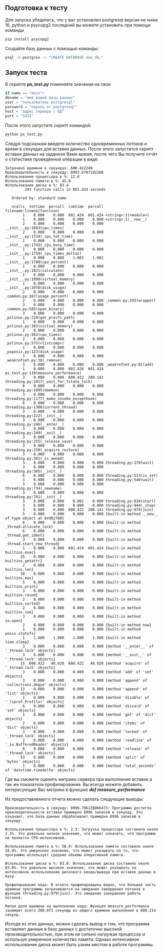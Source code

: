 ## Подготовка к тесту

Для запуска убедитесь, что у вас установлен postgresql версии не ниже 16, python и psycopg2
последний вы можете установить при помощи команды

```bash
pip install psycopg2
```
Создайте базу данных с помощью команды:


```bash
psql -U postgres -c "CREATE DATABASE new_db;"
```

## Запуск теста

В скрипте ***ps_test.py*** поменяйте значения на свои

```python
if name == "main":
dbname = "имя вашей базы данных"
user = "пользователь postgresql"
password = "пароль от postgresql"
host = "адрес сервера с БД"
port = "5432"
```
После этого запустите скрипт командой:

```bash
python ps_test.py
```

Следуя подсказкам введете количество одновременных потоков и время в секундах для вставки данных.
После этого запустится скрипт вставки данных на заданное Вами время, после чего
Вы получите отчёт о статистике проведённой операции в виде:

```
Затрачено времени в секундах: 600.422249
Производительность в секунду: 8993.6707192208
Использование процессора в %: 12.8
Использование памяти в %: 45.8
Использование диска в %: 83.4
         293 function calls in 601.424 seconds

   Ordered by: standard name

   ncalls  tottime  percall  cumtime  percall filename:lineno(function)
        1    0.000    0.000  601.424  601.424 <string>:1(<module>)
        1    0.000    0.000    0.000    0.000 <string>:1(__new__)
        2    0.000    0.000    0.000    0.000 __init__.py:1683(cpu_times)
        2    0.000    0.000    0.000    0.000 __init__.py:1724(_cpu_tot_time)
        1    0.000    0.000    0.000    0.000 __init__.py:1743(_cpu_busy_time)
        1    0.000    0.000    0.000    0.000 __init__.py:1759(_cpu_times_deltas)
        1    0.000    0.000    1.001    1.001 __init__.py:1780(cpu_percent)
        1    0.000    0.000    0.000    0.000 __init__.py:1821(calculate)
        1    0.000    0.000    0.000    0.000 __init__.py:1998(virtual_memory)
        1    0.000    0.000    0.000    0.000 __init__.py:2078(disk_usage)
        2    0.000    0.000    0.000    0.000 _common.py:267(usage_percent)
        2    0.000    0.000    0.000    0.000 _common.py:293(wrapper)
        3    0.000    0.000    0.000    0.000 _common.py:585(open_binary)
        3    0.000    0.000    0.000    0.000 _pslinux.py:219(get_procfs_path)
        1    0.000    0.000    0.000    0.000 _pslinux.py:383(virtual_memory)
        2    0.000    0.000    0.000    0.000 _pslinux.py:563(cpu_times)
        2    0.000    0.000    0.000    0.000 _pslinux.py:575(<listcomp>)
        1    0.000    0.000    0.000    0.000 _psposix.py:123(disk_usage)
        3    0.000    0.000    0.000    0.000 _weakrefset.py:38(_remove)
        3    0.000    0.000    0.000    0.000 _weakrefset.py:81(add)
        1    0.000    0.000  601.424  601.424 ps_test.py:119(measure_performance)
        3    0.000    0.000  600.422  200.141 threading.py:1017(_wait_for_tstate_lock)
        6    0.000    0.000    0.000    0.000 threading.py:1095(daemon)
        3    0.000    0.000    0.000    0.000 threading.py:1177(_make_invoke_excepthook)
        6    0.000    0.000    0.000    0.000 threading.py:1306(current_thread)
        3    0.000    0.000    0.000    0.000 threading.py:222(__init__)
        3    0.000    0.000    0.000    0.000 threading.py:246(__enter__)
        3    0.000    0.000    0.000    0.000 threading.py:249(__exit__)
        3    0.000    0.000    0.000    0.000 threading.py:255(_release_save)
        3    0.000    0.000    0.000    0.000 threading.py:258(_acquire_restore)
        3    0.000    0.000    0.000    0.000 threading.py:261(_is_owned)
        3    0.000    0.000    0.000    0.000 threading.py:270(wait)
        3    0.000    0.000    0.000    0.000 threading.py:505(__init__)
        6    0.000    0.000    0.000    0.000 threading.py:513(is_set)
        3    0.000    0.000    0.000    0.000 threading.py:540(wait)
        3    0.000    0.000    0.000    0.000 threading.py:734(_newname)
        3    0.000    0.000    0.000    0.000 threading.py:761(__init__)
        3    0.000    0.000    0.001    0.000 threading.py:834(start)
        3    0.000    0.000    0.000    0.000 threading.py:944(_stop)
        3    0.000    0.000  600.422  200.141 threading.py:979(join)
        5    0.000    0.000    0.000    0.000 {built-in method __new__ of type object at 0x902780}
        6    0.000    0.000    0.000    0.000 {built-in method _thread.allocate_lock}
        6    0.000    0.000    0.000    0.000 {built-in method _thread.get_ident}
        3    0.000    0.000    0.000    0.000 {built-in method _thread.start_new_thread}
        1    0.000    0.000  601.424  601.424 {built-in method builtins.exec}
       25    0.000    0.000    0.000    0.000 {built-in method builtins.getattr}
        2    0.000    0.000    0.000    0.000 {built-in method builtins.len}
       10    0.000    0.000    0.000    0.000 {built-in method builtins.max}
        5    0.000    0.000    0.000    0.000 {built-in method builtins.print}
        3    0.000    0.000    0.000    0.000 {built-in method builtins.round}
        2    0.000    0.000    0.000    0.000 {built-in method builtins.sorted}
        2    0.000    0.000    0.000    0.000 {built-in method builtins.sum}
        3    0.000    0.000    0.000    0.000 {built-in method io.open}
        2    0.000    0.000    0.000    0.000 {built-in method now}
        1    0.000    0.000    0.000    0.000 {built-in method posix.statvfs}
        1    1.000    1.000    1.000    1.000 {built-in method time.sleep}
        3    0.000    0.000    0.000    0.000 {method '__enter__' of '_thread.lock' objects}
        3    0.000    0.000    0.000    0.000 {method '__exit__' of '_thread.lock' objects}
       15  600.422   40.028  600.422   40.028 {method 'acquire' of '_thread.lock' objects}
        3    0.000    0.000    0.000    0.000 {method 'add' of 'set' objects}
        3    0.000    0.000    0.000    0.000 {method 'append' of 'collections.deque' objects}
       13    0.000    0.000    0.000    0.000 {method 'append' of 'list' objects}
        1    0.000    0.000    0.000    0.000 {method 'disable' of '_lsprof.Profiler' objects}
        6    0.000    0.000    0.000    0.000 {method 'discard' of 'set' objects}
        1    0.000    0.000    0.000    0.000 {method 'get' of 'dict' objects}
        2    0.000    0.000    0.000    0.000 {method 'items' of 'dict' objects}
        3    0.000    0.000    0.000    0.000 {method 'locked' of '_thread.lock' objects}
        2    0.000    0.000    0.000    0.000 {method 'readline' of '_io.BufferedReader' objects}
        6    0.000    0.000    0.000    0.000 {method 'release' of '_thread.lock' objects}
       53    0.000    0.000    0.000    0.000 {method 'split' of 'bytes' objects}
        1    0.000    0.000    0.000    0.000 {method 'total_seconds' of 'datetime.timedelta' objects}

```
Где вы сможете оценить метрики сервера при выполнение вставки а так же показатели профилирования. Вы всегда можете добавить интересующие Вас метрики 
в функцию ***def measure_performance***

Из предоставленного отчета можно сделать следующие выводы:

    Производительность в секунду: 8996.786138066473: Программа достигла производительности вставки примерно 8996 записей в секунду. Это означает, что база данных обрабатывает примерно 8996 записей в секунду.

    Использование процессора в %: 2.3: Загрузка процессора составила около 2.3%. Это довольно низкое значение, что может означать, что программа не является CPU-интенсивной.

    Использование памяти в %: 58.9: Использование памяти составило около 58.9%. Это умеренное значение, что может указывать на то, что программа использует средние объемы оперативной памяти.

    Использование диска в %: 83.0: Использование диска составило около 83.0%. Это довольно высокое значение, что может указывать на интенсивное использование дискового ввода/вывода при вставке данных в базу.

    Профилирование кода: В отчете профилировщика видно, что большая часть времени программы затрачивается на ожидание завершения потоков в функции threading.py:979(join). Это ожидание завершения работы потоков.

    Малая доля времени на выполнение кода: Функция measure_performance занимает всего 200.071 секунды из общего времени выполнения в 600.214 секунд.

Исходя из этих данных, можно сделать вывод о том, что программа вставляет данные в базу данных с достаточно высокой производительностью, при этом не сильно нагружая процессор и используя умеренное количество памяти. Однако интенсивное использование диска может быть узким местом в работе программы.

